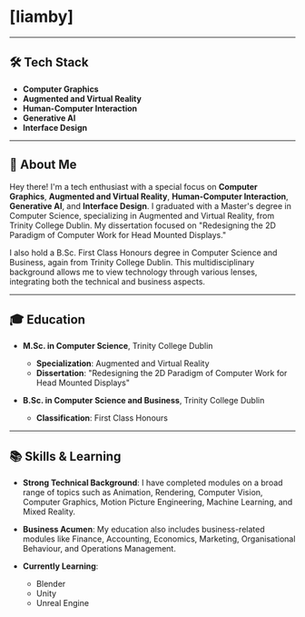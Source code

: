 # [liamby]

---

## 🛠️ Tech Stack

- **Computer Graphics**
- **Augmented and Virtual Reality**
- **Human-Computer Interaction**
- **Generative AI**
- **Interface Design**

---

## 👋 About Me

Hey there! I'm a tech enthusiast with a special focus on **Computer Graphics**, **Augmented and Virtual Reality**, **Human-Computer Interaction**, **Generative AI**, and **Interface Design**. I graduated with a Master's degree in Computer Science, specializing in Augmented and Virtual Reality, from Trinity College Dublin. My dissertation focused on "Redesigning the 2D Paradigm of Computer Work for Head Mounted Displays."

I also hold a B.Sc. First Class Honours degree in Computer Science and Business, again from Trinity College Dublin. This multidisciplinary background allows me to view technology through various lenses, integrating both the technical and business aspects.

---

## 🎓 Education

- **M.Sc. in Computer Science**, Trinity College Dublin
  - **Specialization**: Augmented and Virtual Reality
  - **Dissertation**: "Redesigning the 2D Paradigm of Computer Work for Head Mounted Displays"

- **B.Sc. in Computer Science and Business**, Trinity College Dublin
  - **Classification**: First Class Honours

---

## 📚 Skills & Learning

- **Strong Technical Background**: I have completed modules on a broad range of topics such as Animation, Rendering, Computer Vision, Computer Graphics, Motion Picture Engineering, Machine Learning, and Mixed Reality.
  
- **Business Acumen**: My education also includes business-related modules like Finance, Accounting, Economics, Marketing, Organisational Behaviour, and Operations Management.
  
- **Currently Learning**: 
  - Blender
  - Unity
  - Unreal Engine

